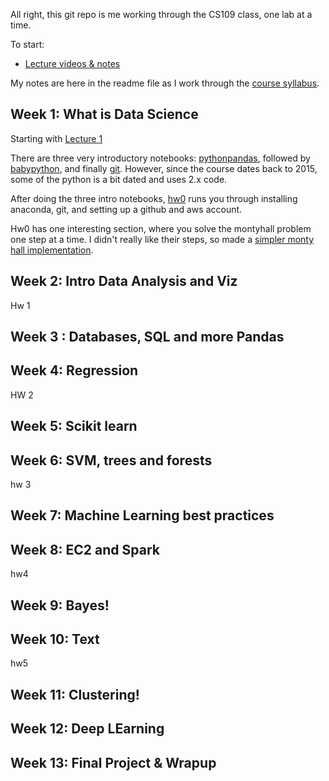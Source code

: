 All right, this git repo is me working through the CS109 class, one lab at a time.

To start:
- [Lecture videos & notes](http://cs109.github.io/2015/pages/videos.html)

My notes are here in the readme file as I work through the [course syllabus](http://cs109.github.io/2015/pages/schedule.html). 

## Week 1: What is Data Science

Starting with [Lecture 1](https://github.com/khalido/cs109-2015/blob/master/Lectures/01-Introduction.pdf)

There are three very introductory notebooks: [pythonpandas](https://github.com/khalido/cs109-2015/blob/master/Labs/2015lab1-master/Lab1-pythonpandas.ipynb), followed by [babypython](https://github.com/khalido/cs109-2015/blob/master/Labs/2015lab1-master/Lab1-babypython.ipynb), and finally [git](https://github.com/khalido/cs109-2015/blob/master/Labs/2015lab1-master/Lab1-git.ipynb). However, since the course dates back to 2015, some of the python is a bit dated and uses 2.x code. 

After doing the three intro notebooks, [hw0](https://github.com/khalido/cs109-2015/blob/master/Labs/2015lab1-master/hw0.ipynb) runs you through installing anaconda, git, and setting up a github and aws account.

Hw0 has one interesting section, where you solve the montyhall problem one step at a time. I didn't really like their steps, so made a [simpler monty hall implementation](https://github.com/khalido/algorithims/blob/master/monty_hall.ipynb). 

## Week 2: Intro Data Analysis and Viz

Hw 1

## Week 3 : Databases, SQL and more Pandas

## Week 4: Regression

HW 2

## Week 5: Scikit learn

## Week 6: SVM, trees and forests

hw 3

## Week 7: Machine Learning best practices

## Week 8: EC2 and Spark

hw4

## Week 9: Bayes!

## Week 10: Text

hw5

## Week 11: Clustering!

## Week 12: Deep LEarning

## Week 13: Final Project & Wrapup
